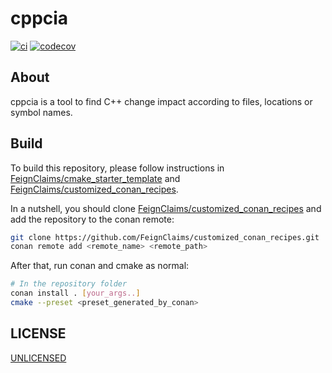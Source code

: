 # cppcia

[![ci](https://github.com/FeignClaims/cppcia/actions/workflows/ci.yml/badge.svg)](https://github.com/FeignClaims/cppcia/actions/workflows/ci.yml)
[![codecov](https://codecov.io/gh/FeignClaims/cppcia/graph/badge.svg?token=1SACJV6X5E)](https://codecov.io/gh/FeignClaims/cppcia)

## About

cppcia is a tool to find C++ change impact according to files, locations or symbol names.

## Build

To build this repository, please follow instructions in [FeignClaims/cmake_starter_template](https://github.com/FeignClaims/cmake_starter_template) and [FeignClaims/customized_conan_recipes](https://github.com/FeignClaims/customized_conan_recipes).

In a nutshell, you should clone [FeignClaims/customized_conan_recipes](https://github.com/FeignClaims/customized_conan_recipes) and add the repository to the conan remote:

```bash
git clone https://github.com/FeignClaims/customized_conan_recipes.git
conan remote add <remote_name> <remote_path>
```

After that, run conan and cmake as normal:

```bash
# In the repository folder
conan install . [your_args..]
cmake --preset <preset_generated_by_conan>
```

## LICENSE

[UNLICENSED](LICENSE)
